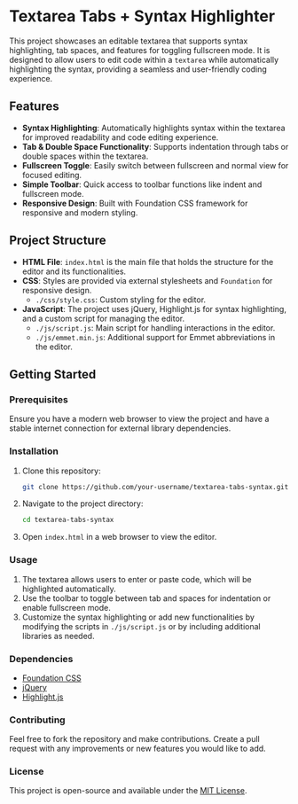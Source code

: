 # Textarea Tabs + Syntax Highlighter

This project showcases an editable textarea that supports syntax highlighting, tab spaces, and features for toggling fullscreen mode. It is designed to allow users to edit code within a `textarea` while automatically highlighting the syntax, providing a seamless and user-friendly coding experience.

## Features

- **Syntax Highlighting**: Automatically highlights syntax within the textarea for improved readability and code editing experience.
- **Tab & Double Space Functionality**: Supports indentation through tabs or double spaces within the textarea.
- **Fullscreen Toggle**: Easily switch between fullscreen and normal view for focused editing.
- **Simple Toolbar**: Quick access to toolbar functions like indent and fullscreen mode.
- **Responsive Design**: Built with Foundation CSS framework for responsive and modern styling.

## Project Structure

- **HTML File**: `index.html` is the main file that holds the structure for the editor and its functionalities.
- **CSS**: Styles are provided via external stylesheets and `Foundation` for responsive design.
  - `./css/style.css`: Custom styling for the editor.
- **JavaScript**: The project uses jQuery, Highlight.js for syntax highlighting, and a custom script for managing the editor.
  - `./js/script.js`: Main script for handling interactions in the editor.
  - `./js/emmet.min.js`: Additional support for Emmet abbreviations in the editor.

## Getting Started

### Prerequisites

Ensure you have a modern web browser to view the project and have a stable internet connection for external library dependencies.

### Installation

1. Clone this repository:
   ```bash
   git clone https://github.com/your-username/textarea-tabs-syntax.git
   ```
2. Navigate to the project directory:
   ```bash
   cd textarea-tabs-syntax
   ```
3. Open `index.html` in a web browser to view the editor.

### Usage

1. The textarea allows users to enter or paste code, which will be highlighted automatically.
2. Use the toolbar to toggle between tab and spaces for indentation or enable fullscreen mode.
3. Customize the syntax highlighting or add new functionalities by modifying the scripts in `./js/script.js` or by including additional libraries as needed.

### Dependencies

- [Foundation CSS](https://foundation.zurb.com/)
- [jQuery](https://jquery.com/)
- [Highlight.js](https://highlightjs.org/)

### Contributing

Feel free to fork the repository and make contributions. Create a pull request with any improvements or new features you would like to add.

### License

This project is open-source and available under the [MIT License](LICENSE).